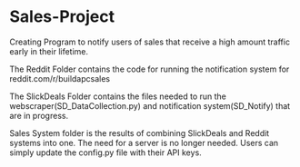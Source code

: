# Sales-Project
Creating Program to notify users of sales that receive a high amount traffic early in their lifetime.

The Reddit Folder contains the code for running the notification system for reddit.com/r/buildapcsales

The SlickDeals Folder contains the files needed to run the webscraper(SD_DataCollection.py) and notification system(SD_Notify) that are in progress. 

Sales System folder is the results of combining SlickDeals and Reddit systems into one. The need for a server is no longer needed. Users can simply update the config.py file with their API keys. 

